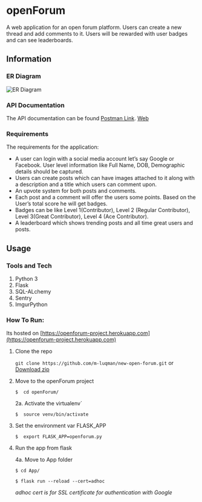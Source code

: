 
# openForum

A web application for an open forum platform. Users can create a new thread and add comments to it. Users will be rewarded with user badges and can see leaderboards. 


## Information

### ER Diagram

![ER Diagram](https://i.imgur.com/nb2eLD3.png)

### API Documentation

The API documentation can be found [Postman Link](https://www.getpostman.com/collections/9d5517095fcec4866f22).
[Web](https://web.postman.co/collections/10200133-a127554b-d7a3-4278-a35c-fa2f111ccf94?version=latest&workspace=d8319ba7-43d2-46fd-8445-a7e1b150bb5d)

### Requirements

The requirements for the application:
* A user can login with a social media account let’s say Google or Facebook. User level information like Full Name, DOB, Demographic details should be captured.
* Users can create posts which can have images attached to it along with a description and a title which users can comment upon.
* An upvote system for both posts and comments.
* Each post and a comment will offer the users some points. Based on the User’s total score he will get badges.
* Badges can be like Level 1(Contributor), Level 2 (Regular Contributor), Level 3(Great Contributor), Level 4 (Ace Contributor).
* A leaderboard which shows trending posts and all time great users and posts.


## Usage

### Tools and Tech

1. Python 3
2. Flask
3. SQL-ALchemy
4. Sentry
5. ImgurPython

### How To Run:
 
Its hosted on [https://openforum-project.herokuapp.com](https://openforum-project.herokuapp.com)

1. Clone the repo
 
     `git clone https://github.com/m-luqman/new-open-forum.git`  or  [Download zip](https://github.com/m-luqman/new-open-forum/archive/master.zip)
 
2. Move to the openForum project

     `$  cd openForum/`
     
     2a. Activate the virtualenv`
     
     `$  source venv/bin/activate`

3. Set the environment var FLASK_APP

     `$  export FLASK_APP=openforum.py`

4. Run the app from flask

     4a. Move to App folder
     
      `$ cd App/`

      `$ flask run --reload --cert=adhoc`

      *adhoc cert is for SSL certificate for authentication with Google*

